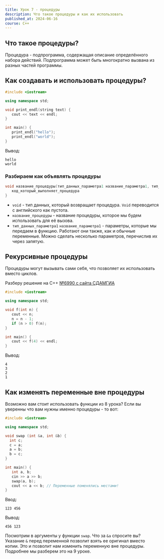 ```yaml
---
title: Урок 7 - процедуры
description: Что такое процедуры и как их использовать
published_at: 2024-06-16
course: C++
---
```


## Что такое процедуры?

Процедура - подпрограмма, содержащая описание определённого набора действий. Подпрограмма может быть многократно вызвана из разных частей программы.

## Как создавать и использовать процедуры?

```cpp
#include <iostream>

using namespace std;

void print_endl(string text) {
   cout << text << endl;
}

int main() {
   print_endl("hello");
   print_endl("world");
}
```

Вывод:

```
hello
world
```

### Разбираем как объявлять процедуры

```cpp
void название_процедуры(тип_данных_параметра1 название_параметра1, тип_данных_параметра2 название_параметра2) {
   код_который_выполняет_процедура
}
```

- `void` - тип данных, который возвращает процедура. `Void` переводится с английского как пустота.
- `название_процедуры` - название процедуры, которое мы будем использовать для её вызова.
- `тип_данных_параметра1` `название_параметра1` - параметры, которые мы передаем в функцию. Работают они также, как и обычные переменные. Можно сделать несколько параметров, перечислив их через запятую.

## Рекурсивные процедуры

Процедуры могут вызывать сами себя, что позволяет их использовать вместо циклов.

Разберу решение на C++ [№6990 с сайта СДАМГИА](https://inf-ege.sdamgia.ru/problem?id=6990)

```cpp
#include <iostream>

using namespace std;

void f(int n) {
   cout << n;
   n = n - 1;
   if (n > 0) f(n);
}

int main() {
   cout << f(4) << endl;
}
```

Вывод:

```
4
3
2
1
```

## Как изменять переменные вне процедуры

Возможно вам стоит использовать функции из 8 урока? Если вы уверенны что вам нужны именно процедуры - то вот:

```cpp
#include <iostream>

using namespace std;

void swap (int &a, int &b) {
  int c;
  c = a;
  a = b;
  b = c;
}

int main() {
   int a, b;
   cin >> a >> b;
   swap(a, b);
   cout << a << b; // Переменные поменялись местами!
}
```

Ввод:

```
123 456
```

Вывод:

```
456 123
```

Посмотрим в аргументы у функции `swap`. Что за `&a` спросите вы? Указание `&` перед переменной позволит взять ее оригинал вместо копии. Это и позволит нам изменить переменную вне процедуры. Подробнее мы разберем это на 9 уроке.
